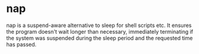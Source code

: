 # nap
nap is a suspend-aware alternative to sleep for shell scripts etc. It ensures the program doesn't wait longer than necessary, immediately terminating if the system was suspended during the sleep period and the requested time has passed.

